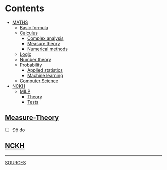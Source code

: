 # Contents
- [MATHS](https://github.com/S-ROLL/notebook.maths/blob/main/MATHS)
  - [Basic formula](https://github.com/S-ROLL/notebook.maths/blob/main/MATHS/BASIC-FORMULA/basic.ipynb)
  - [Calculus]()
    - [Complex analysis](https://github.com/S-ROLL/notebook.maths/blob/main/MATHS/CALCULUS/Complex-Analysis/ca.ipynb)
    - [Measure theory](https://github.com/S-ROLL/notebook.maths/blob/main/MATHS/CALCULUS/Measure-theory/measure.ipynb)
    - [Numerical methods](https://github.com/S-ROLL/notebook.maths/blob/main/MATHS/CALCULUS/Numerical-Methods/nm.ipynb)
  - [Logic]()
  - [Number theory]()
  - [Probability]()
    - [Applied statistics](https://github.com/S-ROLL/notebook.maths/blob/main/MATHS/PROBABILITY/Applied-Statistics/advance/advance-AS.ipynb)
    - [Machine learning](https://github.com/S-ROLL/notebook.maths/blob/main/MATHS/PROBABILITY/Machine-Learning/ml.ipynb)
  - [Computer Science]()
- [NCKH]()
  - [MILP]()
    - [Theory](https://github.com/S-ROLL/notebook.maths/blob/main/NCKH/MILP/theory/nckh.ipynb)
    - [Tests](https://github.com/S-ROLL/notebook.maths/blob/main/NCKH/MILP/tests/test_nckh.ipynb)
## [Measure-Theory](https://github.com/S-ROLL/notebook.maths/blob/main/Maths/Measure/measure.ipynb)
- [ ] Độ đo
## [NCKH](https://github.com/S-ROLL/notebook.maths/blob/main/NCKH/nckh.ipynb)
---
[SOURCES](https://drive.google.com/drive/u/1/folders/1HARdf9ZS6k-OPniwOIoeQKNms1sTe28c)
